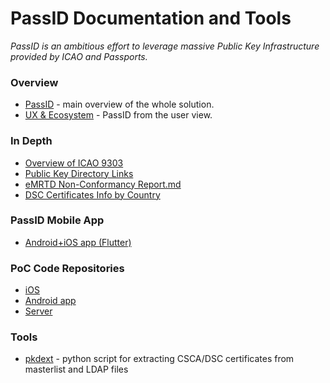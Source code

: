 # PassID Documentation and Tools

*PassID is an ambitious effort to leverage massive Public Key Infrastructure provided by ICAO and Passports.*

### Overview
* [PassID](https://github.com/ZeroPass/PassID-documntation-and-tools/blob/master/PassID.md) - main overview of the whole solution.
* [UX & Ecosystem](https://github.com/ZeroPass/PassID-documntation-and-tools/blob/master/UX%20%26%20Ecosystem.md) - PassID from the user view.

### In Depth
* [Overview of ICAO 9303](https://github.com/ZeroPass/PassID-documntation-and-tools/blob/master/Overview%20of%20ICAO%209303.md "Overview of ICAO 9303.md")
* [Public Key Directory Links](https://github.com/ZeroPass/PassID-documntation-and-tools/blob/master/Public%20Key%20Directory%20Links.md "Public Key Directory Links.md")
* [eMRTD Non-Conformancy Report.md](https://github.com/ZeroPass/PassID-documntation-and-tools/blob/master/eMRTD%20Non-Conformancy%20Report.md "eMRTD Non-Conformancy Report.md")
* [DSC Certificates Info by Country](https://github.com/ZeroPass/PassID-documntation-and-tools/blob/master/DSC%20Certificates%20Info%20by%20Country.md "DSC Certificates Info by Country")



### PassID Mobile App

* [Android+iOS app (Flutter)](https://github.com/ZeroPass/eosio-passid-mobile-app) 

### PoC Code Repositories
* [iOS](https://github.com/ZeroPass/PassID-iOS-App)
* [Android app](https://github.com/ZeroPass/PassID-Android-App)
* [Server](https://github.com/ZeroPass/PassID-Server)

### Tools
* [pkdext](tools/pkdext) - python script for extracting CSCA/DSC certificates from masterlist and LDAP files
